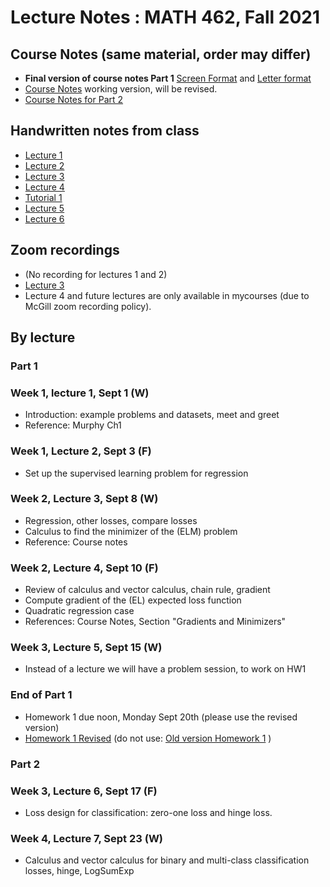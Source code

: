 # Lecture Notes :  MATH 462, Fall 2021

## Course Notes (same material, order may differ)
- **Final version of course notes Part 1**  [Screen Format](https://github.com/adam-oberman/adam-oberman.github.io/blob/main/Lectures/Math462_Lecture_Notes_Part_1.pdf) and [Letter format](https://github.com/adam-oberman/adam-oberman.github.io/blob/main/Lectures/Math462_Lecture_Notes_Part_1_Letter.pdf)
- [Course Notes](https://github.com/adam-oberman/adam-oberman.github.io/blob/main/Lectures/Math462_Lecture_Notes.pdf) working version, will be revised.
- [Course Notes for Part 2](Math462_Lecture_Notes_Part2.pdf)

## Handwritten notes from class  
- [Lecture 1](09%2001%20Lecture%201.pdf)
- [Lecture 2](09%2003%20Lecture%202.pdf)
- [Lecture 3](09%2008%20Lecture%203.pdf)
- [Lecture 4](09%2010%20Lecture%204.pdf)
- [Tutorial 1](Tutorial%201_%20Linear%20Regression%20And%20Matrices.pdf)
- [Lecture 5](09%2015%20Math%20462%20Lecture%205.pdf)
- [Lecture 6](09.17.Math462.Lecture6%20.pdf)

## Zoom recordings
- (No recording for lectures 1 and 2)
- [Lecture 3](https://mcgill.zoom.us/rec/share/VKdYKjgxXbdlP9_8l3xcSKz7E2A7Z_gwyOpYjbO1n9XQ-gSIO51ITa9Ug83cjejV.ZFHqMEOCdcJpXMx0?startTime=1631109875000)
- Lecture 4 and future lectures are only available in mycourses (due to McGill zoom recording policy). 

## By lecture
### Part 1
### Week 1, lecture 1, Sept 1 (W)
- Introduction: example problems and datasets, meet and greet
- Reference: Murphy Ch1
### Week 1, Lecture 2, Sept 3 (F)
- Set up the supervised learning problem for regression
### Week 2, Lecture 3, Sept 8 (W)
- Regression, other losses, compare losses
- Calculus to find the minimizer of the (ELM) problem
- Reference: Course notes
### Week 2, Lecture 4, Sept 10 (F)
- Review of calculus and vector calculus, chain rule, gradient
- Compute gradient of the (EL) expected loss function
- Quadratic regression case
- References: Course Notes, Section "Gradients and Minimizers"
### Week 3, Lecture 5, Sept 15 (W)
- Instead of a lecture we will have a problem session, to work on HW1
### End of Part 1
- Homework 1 due noon, Monday Sept 20th (please use the revised version)
- [Homework 1 Revised](Math462_HW1_V4.pdf) (do not use: [Old version Homework 1](Math462_HW1.pdf) )

### Part 2
### Week 3, Lecture 6, Sept 17 (F)
- Loss design for classification: zero-one loss and hinge loss.
### Week 4, Lecture 7, Sept 23 (W)
- Calculus and vector calculus for binary and multi-class classification losses, hinge, LogSumExp
